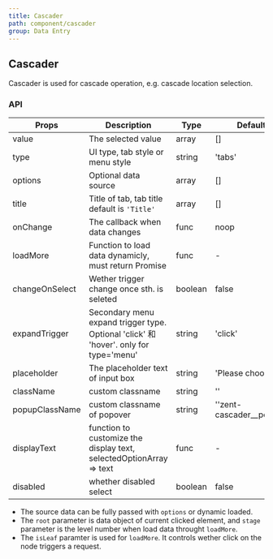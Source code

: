 ```yaml
---
title: Cascader
path: component/cascader
group: Data Entry
---
```


## Cascader

Cascader is used for cascade operation, e.g. cascade location selection.

### API

| Props | Description | Type | Default | Alternatives |
|------|------|------|--------|--------|
| value | The selected value | array | [] | '' |
| type | UI type, tab style or menu style | string | 'tabs' | 'menu' |
| options | Optional data source | array | [] | '' |
| title | Title of tab, tab title default is `'Title'` | array | [] | '' |
| onChange | The callback when data changes | func | noop | '' |
| loadMore | Function to load data dynamicly, must return Promise | func | - | '' |
| changeOnSelect | Wether trigger change once sth. is seleted | boolean | false | '' |
| expandTrigger |  Secondary menu expand trigger type. Optional 'click' 和 'hover'. only for type='menu' | string | 'click' | 'hover' |
| placeholder | The placeholder text of input box | string | 'Please choose' | '' |
| className | custom classname | string | '' | '' |
| popupClassName | custom classname of popover | string | ''zent-cascader__popup'' | '' |
| displayText | function to customize the display text, selectedOptionArray => text | func | - | |
| disabled | whether disabled select | boolean | false | true |

-   The source data can be fully passed with `options` or dynamic loaded.
-   The `root` parameter is data object of current clicked element, and `stage` parameter is the level number when load data throught `loadMore`.
-   The `isLeaf` paramter is used for `loadMore`. It controls wether click on the node triggers a request.
